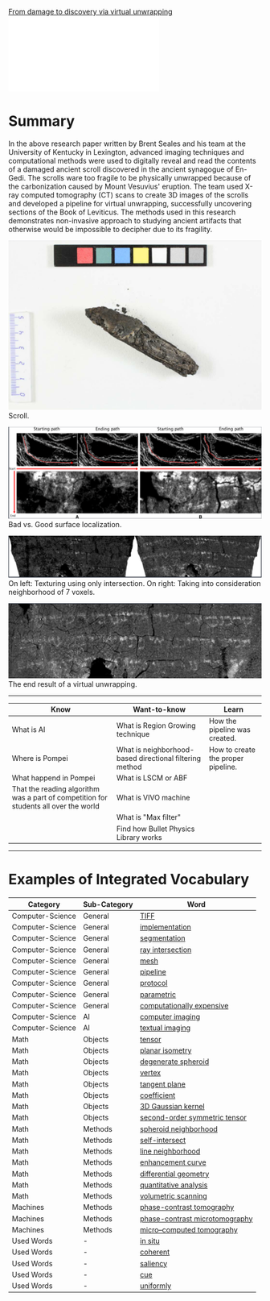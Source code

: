 [From damage to discovery via virtual unwrapping](/Notatki/Semestr%203/Język%20angielski%20-%20C1.1/Ćwiczenia/Portfolio/The%20Elder%20Scrolls/From%20damage%20to%20discovery%20via%20virtual%20unwrapping.pdf)
![](/Notatki/Semestr%203/Język%20angielski%20-%20C1.1/Ćwiczenia/Portfolio/The%20Elder%20Scrolls/From%20damage%20to%20discovery%20via%20virtual%20unwrapping.pdf)
# Summary
In the above research paper written by Brent Seales and his team at the University of Kentucky in Lexington, advanced imaging techniques and computational methods were used to digitally reveal and read the contents of a damaged ancient scroll discovered in the ancient synagogue of En-Gedi. The scrolls ware too fragile to be physically unwrapped because of the carbonization caused by Mount Vesuvius' eruption. The team used X-ray computed tomography (CT) scans to create 3D images of the scrolls and developed a pipeline for virtual unwrapping, successfully uncovering sections of the Book of Leviticus. The methods used in this research demonstrates non-invasive approach to studying ancient artifacts that otherwise would be impossible to decipher due to its fragility.


![](/Notatki/Semestr%203/Język%20angielski%20-%20C1.1/Ćwiczenia/Portfolio/The%20Elder%20Scrolls/Pasted%20image%2020240118204649.png)
Scroll.


![](/Notatki/Semestr%203/Język%20angielski%20-%20C1.1/Ćwiczenia/Portfolio/The%20Elder%20Scrolls/Pasted%20image%2020240118204538.png)
Bad vs. Good surface localization.


![](/Notatki/Semestr%203/Język%20angielski%20-%20C1.1/Ćwiczenia/Portfolio/The%20Elder%20Scrolls/Pasted%20image%2020240118204253.png)
On left: Texturing using only intersection. 
On right: Taking into consideration neighborhood of 7 voxels.


![](/Notatki/Semestr%203/Język%20angielski%20-%20C1.1/Ćwiczenia/Portfolio/The%20Elder%20Scrolls/Pasted%20image%2020240118203851.png)
The end result of a virtual unwrapping.

---

| Know                                                                                 | Want-to-know                                             | Learn |
| ------------------------------------------------------------------------------------ | -------------------------------------------------------- | ----- |
| What is AI                                                                           | What is Region Growing technique                         |How the pipeline was created. |
| Where is Pompei                                                                      | What is neighborhood-based directional filtering method | How to create the proper pipeline.      |
| What happend in Pompei                                                               | What is LSCM or ABF                                      |       |
| That the reading algorithm was a part of competition for students all over the world | What is VIVO machine                                     |       |
|                                                                                      | What is "Max filter"                                       |       |
|                                                                                      | Find how Bullet Physics Library works                    |       |

---

# Examples of Integrated Vocabulary
| Category | Sub-Category | Word |
| ---- | ---- | ---- |
| Computer-Science | General | [TIFF](/Notatki/Semestr%203/Język%20angielski%20-%20C1.1/Ćwiczenia/Portfolio/The%20Elder%20Scrolls/Words/Computer-Science/General/TIFF.md) |
| Computer-Science | General | [implementation](/Notatki/Semestr%203/Język%20angielski%20-%20C1.1/Ćwiczenia/Portfolio/The%20Elder%20Scrolls/Words/Computer-Science/General/implementation.md) |
| Computer-Science | General | [segmentation](/Notatki/Semestr%203/Język%20angielski%20-%20C1.1/Ćwiczenia/Portfolio/The%20Elder%20Scrolls/Words/Computer-Science/General/segmentation.md) |
| Computer-Science | General | [ray intersection](/Notatki/Semestr%203/Język%20angielski%20-%20C1.1/Ćwiczenia/Portfolio/The%20Elder%20Scrolls/Words/Computer-Science/General/ray%20intersection.md) |
| Computer-Science | General | [mesh](/Notatki/Semestr%203/Język%20angielski%20-%20C1.1/Ćwiczenia/Portfolio/The%20Elder%20Scrolls/Words/Computer-Science/General/mesh.md) |
| Computer-Science | General | [pipeline](/Notatki/Semestr%203/Język%20angielski%20-%20C1.1/Ćwiczenia/Portfolio/The%20Elder%20Scrolls/Words/Computer-Science/General/pipeline.md) |
| Computer-Science | General | [protocol](/Notatki/Semestr%203/Język%20angielski%20-%20C1.1/Ćwiczenia/Portfolio/The%20Elder%20Scrolls/Words/Computer-Science/General/protocol.md) |
| Computer-Science | General | [parametric](/Notatki/Semestr%203/Język%20angielski%20-%20C1.1/Ćwiczenia/Portfolio/The%20Elder%20Scrolls/Words/Computer-Science/General/parametric.md) |
| Computer-Science | General | [computationally expensive](/Notatki/Semestr%203/Język%20angielski%20-%20C1.1/Ćwiczenia/Portfolio/The%20Elder%20Scrolls/Words/Computer-Science/General/computationally%20expensive.md) |
| Computer-Science | AI | [computer imaging](/Notatki/Semestr%203/Język%20angielski%20-%20C1.1/Ćwiczenia/Portfolio/The%20Elder%20Scrolls/Words/Computer-Science/AI/computer%20imaging.md) |
| Computer-Science | AI | [textual imaging](/Notatki/Semestr%203/Język%20angielski%20-%20C1.1/Ćwiczenia/Portfolio/The%20Elder%20Scrolls/Words/Computer-Science/AI/textual%20imaging.md) |
| Math | Objects | [tensor](/Notatki/Semestr%203/Język%20angielski%20-%20C1.1/Ćwiczenia/Portfolio/The%20Elder%20Scrolls/Words/Math/Objects/tensor.md) |
| Math | Objects | [planar isometry](/Notatki/Semestr%203/Język%20angielski%20-%20C1.1/Ćwiczenia/Portfolio/The%20Elder%20Scrolls/Words/Math/Objects/planar%20isometry.md) |
| Math | Objects | [degenerate spheroid](/Notatki/Semestr%203/Język%20angielski%20-%20C1.1/Ćwiczenia/Portfolio/The%20Elder%20Scrolls/Words/Math/Objects/degenerate%20spheroid.md) |
| Math | Objects | [vertex](/Notatki/Semestr%203/Język%20angielski%20-%20C1.1/Ćwiczenia/Portfolio/The%20Elder%20Scrolls/Words/Math/Objects/vertex.md) |
| Math | Objects | [tangent plane](/Notatki/Semestr%203/Język%20angielski%20-%20C1.1/Ćwiczenia/Portfolio/The%20Elder%20Scrolls/Words/Math/Objects/tangent%20plane.md) |
| Math | Objects | [coefficient](/Notatki/Semestr%203/Język%20angielski%20-%20C1.1/Ćwiczenia/Portfolio/The%20Elder%20Scrolls/Words/Math/Objects/coefficient.md) |
| Math | Objects | [3D Gaussian kernel](/Notatki/Semestr%203/Język%20angielski%20-%20C1.1/Ćwiczenia/Portfolio/The%20Elder%20Scrolls/Words/Math/Objects/3D%20Gaussian%20kernel.md) |
| Math | Objects | [second-order symmetric tensor](/Notatki/Semestr%203/Język%20angielski%20-%20C1.1/Ćwiczenia/Portfolio/The%20Elder%20Scrolls/Words/Math/Objects/second-order%20symmetric%20tensor.md) |
| Math | Methods | [spheroid neighborhood](/Notatki/Semestr%203/Język%20angielski%20-%20C1.1/Ćwiczenia/Portfolio/The%20Elder%20Scrolls/Words/Math/Methods/spheroid%20neighborhood.md) |
| Math | Methods | [self-intersect](/Notatki/Semestr%203/Język%20angielski%20-%20C1.1/Ćwiczenia/Portfolio/The%20Elder%20Scrolls/Words/Math/Methods/self-intersect.md) |
| Math | Methods | [line neighborhood](/Notatki/Semestr%203/Język%20angielski%20-%20C1.1/Ćwiczenia/Portfolio/The%20Elder%20Scrolls/Words/Math/Methods/line%20neighborhood.md) |
| Math | Methods | [enhancement curve](/Notatki/Semestr%203/Język%20angielski%20-%20C1.1/Ćwiczenia/Portfolio/The%20Elder%20Scrolls/Words/Math/Methods/enhancement%20curve.md) |
| Math | Methods | [differential geometry](/Notatki/Semestr%203/Język%20angielski%20-%20C1.1/Ćwiczenia/Portfolio/The%20Elder%20Scrolls/Words/Math/Methods/differential%20geometry.md) |
| Math | Methods | [quantitative analysis](/Notatki/Semestr%203/Język%20angielski%20-%20C1.1/Ćwiczenia/Portfolio/The%20Elder%20Scrolls/Words/Math/Methods/quantitative%20analysis.md) |
| Math | Methods | [volumetric scanning](/Notatki/Semestr%203/Język%20angielski%20-%20C1.1/Ćwiczenia/Portfolio/The%20Elder%20Scrolls/Words/Math/Methods/volumetric%20scanning.md) |
| Machines | Methods | [phase-contrast tomography](/Notatki/Semestr%203/Język%20angielski%20-%20C1.1/Ćwiczenia/Portfolio/The%20Elder%20Scrolls/Words/Machines/Methods/phase-contrast%20tomography.md) |
| Machines | Methods | [phase-contrast microtomography](/Notatki/Semestr%203/Język%20angielski%20-%20C1.1/Ćwiczenia/Portfolio/The%20Elder%20Scrolls/Words/Machines/Methods/phase-contrast%20microtomography.md) |
| Machines | Methods | [micro–computed tomography](/Notatki/Semestr%203/Język%20angielski%20-%20C1.1/Ćwiczenia/Portfolio/The%20Elder%20Scrolls/Words/Machines/Methods/micro–computed%20tomography.md) |
| Used Words | - | [in situ](/Notatki/Semestr%203/Język%20angielski%20-%20C1.1/Ćwiczenia/Portfolio/The%20Elder%20Scrolls/Words/Used%20Words/in%20situ.md) |
| Used Words | - | [coherent](/Notatki/Semestr%203/Język%20angielski%20-%20C1.1/Ćwiczenia/Portfolio/The%20Elder%20Scrolls/Words/Used%20Words/coherent.md) |
| Used Words | - | [saliency](/Notatki/Semestr%203/Język%20angielski%20-%20C1.1/Ćwiczenia/Portfolio/The%20Elder%20Scrolls/Words/Used%20Words/saliency.md) |
| Used Words | - | [cue](/Notatki/Semestr%203/Język%20angielski%20-%20C1.1/Ćwiczenia/Portfolio/The%20Elder%20Scrolls/Words/Used%20Words/cue.md) |
| Used Words | - | [uniformly](/Notatki/Semestr%203/Język%20angielski%20-%20C1.1/Ćwiczenia/Portfolio/The%20Elder%20Scrolls/Words/Used%20Words/uniformly.md) |
